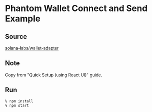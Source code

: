 # Phantom Wallet Connect and Send Example

## Source
[solana-labs/wallet-adapter](https://github.com/solana-labs/wallet-adapter)

## Note
Copy from "Quick Setup (using React UI)" guide.

## Run
```
% npm install
% npm start
```
